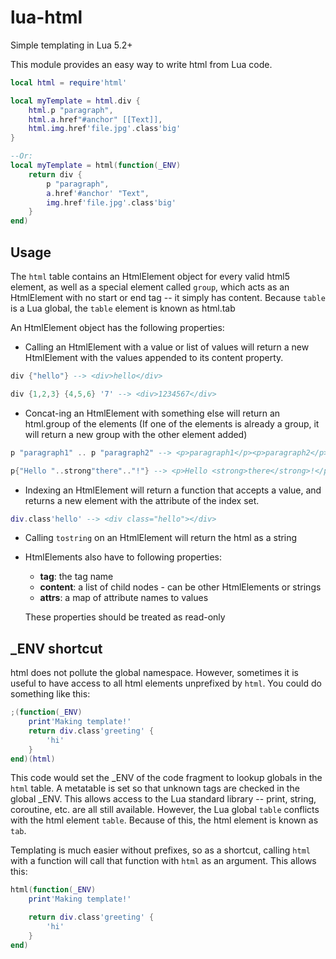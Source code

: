 # lua-html

Simple templating in Lua 5.2+

This module provides an easy way to write html from Lua code.

```lua
local html = require'html'

local myTemplate = html.div {
    html.p "paragraph",
    html.a.href"#anchor" [[Text]],
    html.img.href'file.jpg'.class'big'
}

--Or:
local myTemplate = html(function(_ENV)
    return div {
        p "paragraph",
        a.href'#anchor' "Text",
        img.href'file.jpg'.class'big'
    }
end)
```

## Usage

The `html` table contains an HtmlElement object for every valid html5 element, as well as a special
element called `group`, which acts as an HtmlElement with no start or end tag -- it simply has content.
Because `table` is a Lua global, the `table` element is known as html.tab

An HtmlElement object has the following properties:

- Calling an HtmlElement with a value or list of values will return a new HtmlElement with
  the values appended to its content property.

```lua
div {"hello"} --> <div>hello</div>

div {1,2,3} {4,5,6} '7' --> <div>1234567</div>
```

- Concat-ing an HtmlElement with something else will return an html.group of the elements
  (If one of the elements is already a group, it will return a new group with the other element added)

```lua
p "paragraph1" .. p "paragraph2" --> <p>paragraph1</p><p>paragraph2</p>

p{"Hello "..strong"there".."!"} --> <p>Hello <strong>there</strong>!</p> 
```

- Indexing an HtmlElement will return a function that accepts a value, and returns a new element with the
  attribute of the index set.

```lua
div.class'hello' --> <div class="hello"></div>
```

- Calling `tostring` on an HtmlElement will return the html as a string

- HtmlElements also have to following properties:

    - **tag**: the tag name
    - **content**: a list of child nodes - can be other HtmlElements or strings
    - **attrs**: a map of attribute names to values

    These properties should be treated as read-only

## _ENV shortcut

html does not pollute the global namespace. However, sometimes it is useful to have access to all html elements
unprefixed by `html`. You could do something like this:

```lua
;(function(_ENV)
    print'Making template!'
    return div.class'greeting' {
        'hi'
    }
end)(html)
```

This code would set the _ENV of the code fragment to lookup globals in the `html` table.
A metatable is set so that unknown tags are checked in the global _ENV. This allows access to the
Lua standard library -- print, string, coroutine, etc. are all still available. However, the Lua global
`table` conflicts with the html element `table`. Because of this, the html element is known as `tab`.

Templating is much easier without prefixes, so as a shortcut, calling `html` with a function will
call that function with `html` as an argument. This allows this:

```lua
html(function(_ENV)
    print'Making template!'

    return div.class'greeting' {
        'hi'
    }
end)
```